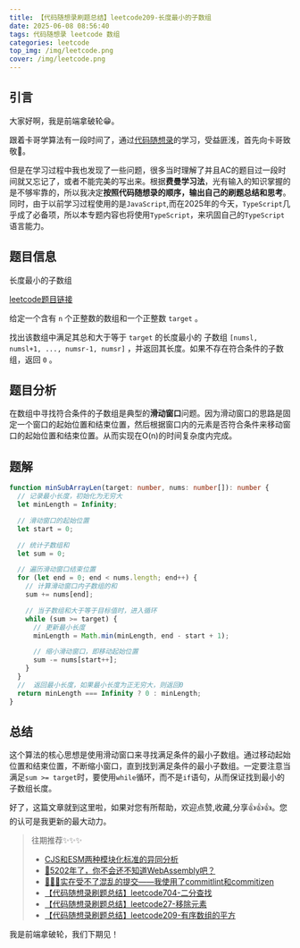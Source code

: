 ```yaml
---
title: 【代码随想录刷题总结】leetcode209-长度最小的子数组
date: 2025-06-08 08:56:40
tags: 代码随想录 leetcode 数组
categories: leetcode
top_img: /img/leetcode.png
cover: /img/leetcode.png
---
```


## 引言

大家好啊，我是前端拿破轮😁。

跟着卡哥学算法有一段时间了，通过[代码随想录](https://programmercarl.com/)的学习，受益匪浅，首先向卡哥致敬🫡。

但是在学习过程中我也发现了一些问题，很多当时理解了并且AC的题目过一段时间就又忘记了，或者不能完美的写出来。根据**费曼学习法**，光有输入的知识掌握的是不够牢靠的，所以我决定**按照代码随想录的顺序，输出自己的刷题总结和思考**。同时，由于以前学习过程使用的是`JavaScript`,而在2025年的今天，`TypeScript`几乎成了必备项，所以本专题内容也将使用`TypeScript`，来巩固自己的`TypeScript`语言能力。

## 题目信息

长度最小的子数组

[leetcode题目链接](https://leetcode.cn/problems/minimum-size-subarray-sum/description/)

给定一个含有 `n` 个正整数的数组和一个正整数 `target` 。

找出该数组中满足其总和大于等于 `target` 的长度最小的 子数组 `[numsl, numsl+1, ..., numsr-1, numsr]` ，并返回其长度。如果不存在符合条件的子数组，返回 `0` 。

## 题目分析

在数组中寻找符合条件的子数组是典型的**滑动窗口**问题。因为滑动窗口的思路是固定一个窗口的起始位置和结束位置，然后根据窗口内的元素是否符合条件来移动窗口的起始位置和结束位置。从而实现在O(n)的时间复杂度内完成。


## 题解

```ts
function minSubArrayLen(target: number, nums: number[]): number { 
  // 记录最小长度，初始化为无穷大
  let minLength = Infinity;

  // 滑动窗口的起始位置
  let start = 0;

  // 统计子数组和
  let sum = 0;

  // 遍历滑动窗口结束位置
  for (let end = 0; end < nums.length; end++) {
    // 计算滑动窗口内子数组的和
    sum += nums[end];

    // 当子数组和大于等于目标值时，进入循环
    while (sum >= target) {
      // 更新最小长度
      minLength = Math.min(minLength, end - start + 1);

      // 缩小滑动窗口，即移动起始位置
      sum -= nums[start++];
    }
  }
  //  返回最小长度，如果最小长度为正无穷大，则返回0
  return minLength === Infinity ? 0 : minLength;
}
```

## 总结

这个算法的核心思想是使用滑动窗口来寻找满足条件的最小子数组。通过移动起始位置和结束位置，不断缩小窗口，直到找到满足条件的最小子数组。一定要注意当满足`sum >= target`时，要使用`while`循环，而不是`if`语句，从而保证找到最小的子数组长度。

好了，这篇文章就到这里啦，如果对您有所帮助，欢迎点赞,收藏,分享👍👍👍。您的认可是我更新的最大动力。

> 往期推荐✨✨✨
> - [CJS和ESM两种模块化标准的异同分析](https://juejin.cn/post/7473814041867780130)
> - [🤔5202年了，你不会还不知道WebAssembly吧？](https://juejin.cn/post/7498988293209784374)
> - [🚀🚀🚀实在受不了混乱的提交——我使用了commitlint和commitizen](https://juejin.cn/post/7508919522905522226)
> - [【代码随想录刷题总结】leetcode704-二分查找](https://juejin.cn/post/7509044958997970953)
> - [【代码随想录刷题总结】leetcode27-移除元素](https://juejin.cn/post/7512019215366602787)
> - [【代码随想录刷题总结】leetcode209-有序数组的平方](https://juejin.cn/post/7512765762190458914)

我是前端拿破轮，我们下期见！

